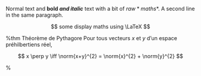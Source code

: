 Normal text and **bold _and italic_** text with a bit of $raw *maths*$.
A second line in the same paragraph.

$$
    some display maths using \LaTeX
$$

%thm Théorème de Pythagore
Pour tous vecteurs $x$ et $y$ d’un espace préhilbertiens réel,

$$
    x \perp y \iff \norm{x+y}^{2} = \norm{x}^{2} + \norm{y}^{2}
$$

%
